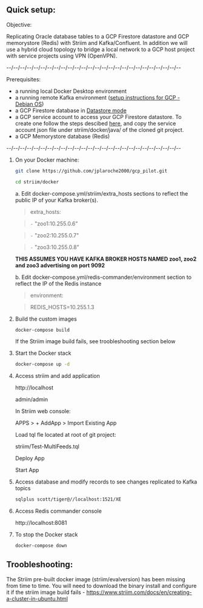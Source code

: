 
Quick setup:
------------

Objective:

Replicating Oracle database tables to a GCP Firestore datastore and GCP memorystore (Redis) with Striim and Kafka/Confluent.  In addition we will use a hybrid cloud topology to bridge a local network to a GCP host project with service projects using VPN (OpenVPN).

--/--/--/--/--/--/--/--/--/--/--/--/--/--/--/--/--/--/--/--/--/--/--/--/--/--

Prerequisites:
- a running local Docker Desktop environment
- a running remote Kafka environment ([setup instructions for GCP - Debian OS](https://github.com/jplaroche2000/striim/blob/master/kafka/Build%20a%20Kafka%20Cluster%20on%20GCP.pdf))
- a GCP Firestore database in [Datastore mode](https://cloud.google.com/datastore/docs/quickstart)
- a GCP service account to access your GCP Firestore datastore.  To create one follow the steps descibed [here](https://cloud.google.com/iam/docs/creating-managing-service-account-keys#iam-service-account-keys-create-console), and copy the service account json file under striim/docker/java/ of the cloned git project.
- a GCP Memorystore database (Redis)

--/--/--/--/--/--/--/--/--/--/--/--/--/--/--/--/--/--/--/--/--/--/--/--/--/--

1. On your Docker machine:

    ```sh
    git clone https://github.com/jplaroche2000/gcp_pilot.git
    ```

    ```sh
    cd striim/docker
    ```

    a. Edit docker-compose.yml/striim/extra_hosts sections to reflect the public IP of your Kafka broker(s).

    >extra_hosts:
    
    >`-` "zoo1:10.255.0.6" 
    
    >`-` "zoo2:10.255.0.7"  

    >`-` "zoo3:10.255.0.8"  

    **THIS ASSUMES YOU HAVE KAFKA BROKER HOSTS NAMED zoo1, zoo2 and zoo3 advertising on port 9092**
 
    b. Edit docker-compose.yml/redis-commander/environment section to reflect the IP of the Redis instance
    
    >environment:
    
    >REDIS_HOSTS=10.255.1.3


2. Build the custom images

    ```sh
    docker-compose build
    ```
    If the Striim image build fails, see troobleshooting section below

3. Start the Docker stack

    ```sh
    docker-compose up -d
    ```


4. Access striim and add application

    http://localhost
    
    admin/admin
   
    In Striim web console:
    
    APPS > + AddApp > Import Existing App
   
    
    Load tql fle located at root of git project:
    
    striim/Test-MultiFeeds.tql
   
    Deploy App
   
    Start App
   
5. Access database and modify records to see changes replicated to Kafka topics
 
    ```sh
    sqlplus scott/tiger@//localhost:1521/XE
    ```
    
6. Access Redis commander console
 
    http://localhost:8081
   
7. To stop the Docker stack

    ```sh
    docker-compose down
    ```  

Troobleshooting:
---------------

The Striim pre-built docker image (striim/evalversion) has been missing from time to time.  You will need to download the binary install and configure it if the striim image build fails - https://www.striim.com/docs/en/creating-a-cluster-in-ubuntu.html


